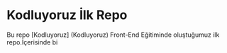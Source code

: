 # Kodluyoruz İlk Repo
Bu repo [Kodluyoruz] (Kodluyoruz) Front-End Eğitiminde oluştuğumuz ilk repo.İçerisinde
bi
